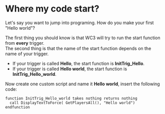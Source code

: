# Where my code start?
Let's say you want to jump into programing. How do you make your first "Hello world"?  

The first thing you should know is that WC3 will try to run the start function from **every** trigger.  
The second thing is that the name of the start function depends on the name of your trigger.  
* If your trigger is called **Hello**, the start function is **InitTrig_Hello**.  
* If your trigger is called **Hello world**, the start function is **InitTrig_Hello_world**.  

Now create one custom script and name it **Hello world**, insert the following code:  
```jass
function InitTrig_Hello_world takes nothing returns nothing
  call DisplayTextToForce( GetPlayersAll(), "Hello world")
endfunction
```